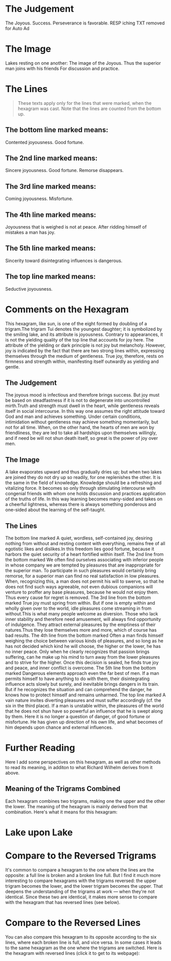 # The Judgement

The Joyous. Success.
Perseverance is favorable.
RESP iching TXT removed for Auto Ad

# The Image

Lakes resting on one another:
The image of the Joyous.
Thus the superior man joins with his friends
For discussion and practice.

# The Lines

> These texts apply only for the lines that were marked, when the hexagram was cast. Note that the lines are counted from the bottom up.

## The bottom line marked means:

Contented joyousness. Good fortune.

## The 2nd line marked means:

Sincere joyousness. Good fortune.
Remorse disappears.

## The 3rd line marked means:

Coming joyousness. Misfortune.

## The 4th line marked means:

Joyousness that is weighed is not at peace.
After ridding himself of mistakes a man has joy.

## The 5th line marked means:

Sincerity toward disintegrating influences is dangerous.

## The top line marked means:

Seductive joyousness.

# Comments on the Hexagram

This hexagram, like sun, is one of the eight formed by doubling of a trigram.The trigram Tui denotes the youngest daughter; it is symbolized by the smiling lake, and its attribute is joyousness. Contrary to appearances, it is not the yielding quality of the top line that accounts for joy here. The attribute of the yielding or dark principle is not joy but melancholy. However, joy is indicated by the fact that there are two strong lines within, expressing themselves through the medium of gentleness. True joy, therefore, rests on firmness and strength within, manifesting itself outwardly as yielding and gentle.

## The Judgement

The joyous mood is infectious and therefore brings success. But joy must be based on steadfastness if it is not to degenerate into uncontrolled mirth.Truth and strength must dwell in the heart, while gentleness reveals itself in social intercourse. In this way one assumes the right attitude toward God and man and achieves something. Under certain conditions, intimidation without gentleness may achieve something momentarily, but not for all time. When, on the other hand, the hearts of men are won by friendliness, they are led to take all hardships upon themselves willingly, and if need be will not shun death itself, so great is the power of joy over men.

## The Image

A lake evaporates upward and thus gradually dries up; but when two lakes are joined they do not dry up so readily, for one replenishes the other. It is the same in the field of knowledge. Knowledge should be a refreshing and vitalizing force. It becomes so only through stimulating intercourse with congenial friends with whom one holds discussion and practices application of the truths of life. In this way learning becomes many-sided and takes on a cheerful lightness, whereas there is always something ponderous and one-sided about the learning of the self-taught.

## The Lines

The bottom line marked
A quiet, wordless, self-contained joy, desiring nothing from without and resting content with everything, remains free of all egotistic likes and dislikes.In this freedom lies good fortune, because it harbors the quiet security of a heart fortified within itself.
The 2nd line from the bottom marked
We often find ourselves associating with inferior people in whose company we are tempted by pleasures that are inappropriate for the superior man. To participate in such pleasures would certainly bring remorse, for a superior man can find no real satisfaction in low pleasures. When, recognizing this, a man does not permit his will to swerve, so that he does not find such ways agreeable, not even dubious companions will venture to proffer any base pleasures, because he would not enjoy them. Thus every cause for regret is removed.
The 3rd line from the bottom marked
True joy must spring from within. But if one is empty within and wholly given over to the world, idle pleasures come streaming in from without.This is what many people welcome as diversion. Those who lack inner stability and therefore need amusement, will always find opportunity of indulgence. They attract external pleasures by the emptiness of their natures.Thus they lose themselves more and more, which of course has bad results.
The 4th line from the bottom marked
Often a man finds himself weighing the choice between various kinds of pleasures, and so long as he has not decided which kind he will choose, the higher or the lower, he has no inner peace. Only when he clearly recognizes that passion brings suffering, can he make up his mind to turn away from the lower pleasures and to strive for the higher. Once this decision is sealed, he finds true joy and peace, and inner conflict is overcome.
The 5th line from the bottom marked
Dangerous elements approach even the far best of men. If a man permits himself to have anything to do with them, their disintegrating influence acts slowly but surely, and inevitable brings dangers in its train. But if he recognizes the situation and can comprehend the danger, he knows how to protect himself and remains unharmed.
The top line marked
A vain nature invites diverting pleasures and must suffer accordingly (cf. the six in the third place). If a man is unstable within, the pleasures of the world that he does not shun have so powerful an influence that he is swept along by them. Here it is no longer a question of danger, of good fortune or misfortune. He has given up direction of his own life, and what becomes of him depends upon chance and external influences.

# Further Reading



Here I add some perspectives on this hexagram, as well as other methods to read its meaning, in additon to what Richard Wilhelm derives from it above.

## Meaning of the Trigrams Combined

Each hexagram combines two trigrams, making one the upper and the other the lower. The meaning of the hexagram is mainly derived from that combination. Here's what it means for this hexagram:

# Lake upon Lake




# Compare to the Reversed Trigrams

It's common to compare a hexagram to the one where the lines are the opposite: a full line is broken and a broken line full. But I find it much more interesting to compare hexagrams with the trigrams reversed: the upper trigram becomes the lower, and the lower trigram becomes the upper. That deepens the understanding of the trigrams at work — when they're not identical. Since these two are identical, it makes more sense to compare with the hexagram that has reversed lines (see below).

# Compare to the Reversed Lines

You can also compare this hexagram to its opposite according to the six lines, where each broken line is full, and vice versa. In some cases it leads to the same hexagram as the one where the trigrams are switched. Here is the hexagram with reversed lines (click it to get to its webpage):